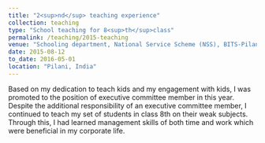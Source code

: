 ```yaml
---
title: "2<sup>nd</sup> teaching experience"
collection: teaching
type: "School teaching for 8<sup>th</sup>class"
permalink: /teaching/2015-teaching
venue: "Schooling department, National Service Scheme (NSS), BITS-Pilani"
date: 2015-08-12
to_date: 2016-05-01
location: "Pilani, India"
---
```


Based on my dedication to teach kids and my engagement with kids, I was promoted to the position of executive
 committee member in this year. Despite the additional responsibility of an executive committee member, I continued
  to teach my set of students in class 8th on their weak subjects. Through this, I had learned  management
   skills of both time and work which were beneficial in my corporate life.  